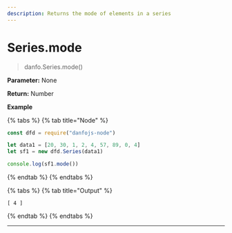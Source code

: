 ```yaml
---
description: Returns the mode of elements in a series
---
```


# Series.mode

> danfo.Series.mode()&#x20;

**Parameter:** None

**Return:** Number

**Example**

{% tabs %}
{% tab title="Node" %}
```javascript
const dfd = require("danfojs-node")

let data1 = [20, 30, 1, 2, 4, 57, 89, 0, 4]
let sf1 = new dfd.Series(data1)

console.log(sf1.mode())
```
{% endtab %}
{% endtabs %}

{% tabs %}
{% tab title="Output" %}
```
[ 4 ]
```
{% endtab %}
{% endtabs %}

***
